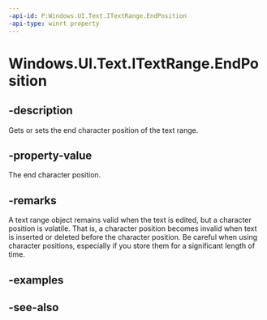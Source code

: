 ```yaml
---
-api-id: P:Windows.UI.Text.ITextRange.EndPosition
-api-type: winrt property
---
```


<!-- Property syntax
public int EndPosition { get;  set; }
-->

# Windows.UI.Text.ITextRange.EndPosition

## -description
Gets or sets the end character position of the text range.



## -property-value
The end character position.

## -remarks
A text range object remains valid when the text is edited, but a character position is volatile. That is, a character position becomes invalid when text is inserted or deleted before the character position. Be careful when using character positions, especially if you store them for a significant length of time.

## -examples

## -see-also
